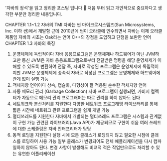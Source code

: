 '자바의 정석'을 읽고 정리한 포스팅 입니다 🙌
처음 부터 읽고 개인적으로 중요하다고 생각한 부분만 정리한 내용입니다.

CHAPTER 1.1~1.2 자바의 TMI
자바는 썬 마이크로시스템즈(Sun Microsystems, Inc. 이하 썬)에서 개발함
근데 2010년에 썬이 오라클에 인수되면서 자바는 이제 오라클 제품임
자바의 시초는 Oak라는 언어
C++의 장점을 도입하고 단점을 보완한 언어
CHAPTER 1.3 자바의 특징
1. 운영체제에 독립적이다
자바 응용프로그램은 운영체제나 하드웨어가 아닌 JVM하고만 통신
JVM은 자바 응용프로그램으로부터 전달받은 명령을 해당 운영체제가 이해할 수 있도록 변환하여 전달
즉, 자바로 작성된 프로그램은 운영체제에 독립적이지만 JVM은 운영체제에 종속적
자바로 작성된 프로그램은 운영체제와 하드웨어에 관계 없이 실행 가능
2. 객체지향 언어이다
상속, 캡슐화, 다형성이 잘 적용된 순수한 객체지향 언어
3. 자동 메모리 관리 (Garbage Collection)
자바 프로그램이 실행되면, 가비지 컬렉터가 자동으로 메모리 관리
프로그래머는 따로 관리를 하지 않아도 된다
4. 네트워크와 분산처리를 지원한다
다양한 네트워크 프로그래밍 라이브러리를 통해 짧은 시간에 네트워크 관련 프로그램을 쉽게 개발 가능
5. 멀티쓰레드를 지원한다
자바에서 개발되는 멀티쓰레드 프로그램은 시스템과 관계없이 구현 가능
관련된 라이브러리(Java API)가 제공되므로 구현이 쉬움
여러 쓰레드에 대한 스케줄링은 자바 인터프리터가 담당
6. 동적 로딩을 지원한다
실행 시에 모든 클래스가 로딩되지 않고 필요한 시점에 클래스를 로딩하여 사용 가능
일부 클래스가 변경되어도 전체 애플리케이션을 다시 컴파일하지 않아도 된다.
변경 사항이 발생해도 비교적 적은 작업만으로도 처리할 수 있는 유연한 어플리케이션
